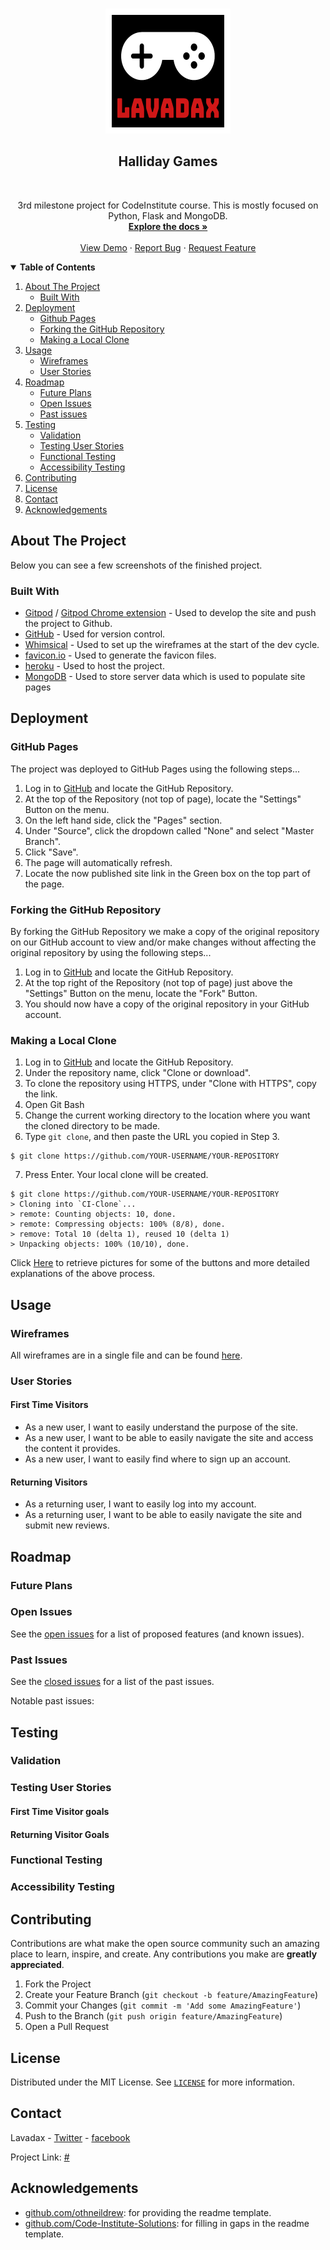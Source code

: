 <!-- PROJECT LOGO -->
<br />
<p align="center">
    <!-- TODO update href and src to GitHub -->
    <a href="#">
        <img src="static/images/logo.png" alt="Logo" width="200" height="200">
    </a>
</p>

<!-- TODO add description & links -->
<p align="center">
    <h2 align="center">Halliday Games</h2>
    <br />
    <p align="center">
        3rd milestone project for CodeInstitute course. This is mostly focused on Python, Flask and MongoDB.
        <br />
        <a href="#"><strong>Explore the docs »</strong></a>
        <br />
        <br />
        <a href="#">View Demo</a>
        ·
        <a href="https://github.com/lavadax/Halliday-Games/issues">Report Bug</a>
        ·
        <a href="https://github.com/lavadax/Halliday-Games/issues">Request Feature</a>
    </p>
</p>



<!-- TABLE OF CONTENTS -->
<details open="open">
    <summary><strong>Table of Contents</strong></summary>
    <ol>
        <li>
            <a href="#about-the-project">About The Project</a>
            <ul>
                <li><a href="#built-with">Built With</a></li>
            </ul>
        </li>
        <li>
            <a href="#deployment">Deployment</a>
            <ul>
                <li><a href="#github-pages">Github Pages</a></li>
                <li><a href="#forking-the-github-repository">Forking the GitHub Repository</a></li>
                <li><a href="#making-a-local-clone">Making a Local Clone</a></li>
            </ul>
        </li>
        <li>
            <a href="#usage">Usage</a>
            <ul>
                <li><a href="#wireframes">Wireframes</a></li>
                <li><a href="#user-stories">User Stories</a></li>
            </ul>
        </li>
        <li>
            <a href="#roadmap">Roadmap</a>
            <ul>
                <li><a href="#future-plans">Future Plans</a></li>
                <li><a href="#open-issues">Open Issues</a></li>
                <li><a href="#past-issues">Past issues</a></li>
            </ul>
        </li>
        <li>
            <a href="#testing">Testing</a>
            <ul>
                <li><a href="#validation">Validation</a></li>
                <li><a href="#testing-user-stories">Testing User Stories</a></li>
                <li><a href="#functional-testing">Functional Testing</a></li>
                <li><a href="#accessibility-testing">Accessibility Testing</a></li>
            </ul>
        </li>
        <li><a href="#contributing">Contributing</a></li>
        <li><a href="#license">License</a></li>
        <li><a href="#contact">Contact</a></li>
        <li><a href="#acknowledgements">Acknowledgements</a></li>
    </ol>
</details>



<!-- ABOUT THE PROJECT-->
## About The Project  

Below you can see a few screenshots of the finished project.  
  
<!-- TODO Add screenshots of the live site -->

### Built With

<!-- TODO Add/remove software/pages used -->
* [Gitpod](https://www.gitpod.io/) / [Gitpod Chrome extension](https://chrome.google.com/webstore/detail/gitpod-dev-environments-i/dodmmooeoklaejobgleioelladacbeki) - Used to develop the site and push the project to Github.
* [GitHub](https://github.com) - Used for version control.
* [Whimsical](https://whimsical.com/) - Used to set up the wireframes at the start of the dev cycle.  
* [favicon.io](https://favicon.io/favicon-converter/) - Used to generate the favicon files.  
* [heroku](https://heroku.com) - Used to host the project.  
* [MongoDB](https://www.mongodb.com) - Used to store server data which is used to populate site pages


<!-- DEPLOYMENT -->
## Deployment
<!-- TODO Add instructions on heroku deployment -->
### GitHub Pages

The project was deployed to GitHub Pages using the following steps...

1. Log in to [GitHub](https://github.com/) and locate the GitHub Repository.
2. At the top of the Repository (not top of page), locate the "Settings" Button on the menu.
3. On the left hand side, click the "Pages" section.
4. Under "Source", click the dropdown called "None" and select "Master Branch".
5. Click "Save".
6. The page will automatically refresh.
7. Locate the now published site link in the Green box on the top part of the page.

### Forking the GitHub Repository

By forking the GitHub Repository we make a copy of the original repository on our GitHub account to view and/or make changes without affecting the original repository by using the following steps...

1. Log in to [GitHub](https://github.com/) and locate the GitHub Repository.
2. At the top right of the Repository (not top of page) just above the "Settings" Button on the menu, locate the "Fork" Button.
3. You should now have a copy of the original repository in your GitHub account.

### Making a Local Clone

1. Log in to [GitHub](https://github.com/) and locate the GitHub Repository.
2. Under the repository name, click "Clone or download".
3. To clone the repository using HTTPS, under "Clone with HTTPS", copy the link.
4. Open Git Bash
5. Change the current working directory to the location where you want the cloned directory to be made.
6. Type `git clone`, and then paste the URL you copied in Step 3.

```
$ git clone https://github.com/YOUR-USERNAME/YOUR-REPOSITORY
```

7. Press Enter. Your local clone will be created.

```
$ git clone https://github.com/YOUR-USERNAME/YOUR-REPOSITORY
> Cloning into `CI-Clone`...
> remote: Counting objects: 10, done.
> remote: Compressing objects: 100% (8/8), done.
> remove: Total 10 (delta 1), reused 10 (delta 1)
> Unpacking objects: 100% (10/10), done.
```

Click [Here](https://help.github.com/en/github/creating-cloning-and-archiving-repositories/cloning-a-repository#cloning-a-repository-to-github-desktop) to retrieve pictures for some of the buttons and more detailed explanations of the above process.



<!-- USAGE EXAMPLES -->
## Usage

### Wireframes

All wireframes are in a single file and can be found [here](https://github.com/lavadax/Halliday-Games/blob/master/documentation/wireframes/wireframes.png). <!-- TODO Add wireframe link -->

### User Stories
<!-- TODO Add user stories -->
#### First Time Visitors

* As a new user, I want to easily understand the purpose of the site.  
* As a new user, I want to be able to easily navigate the site and access the content it provides.  
* As a new user, I want to easily find where to sign up an account.

#### Returning Visitors

* As a returning user, I want to easily log into my account.  
* As a returning user, I want to be able to easily navigate the site and submit new reviews.


<!-- ROADMAP -->
## Roadmap

<!-- TODO Add roadmap -->


### Future Plans

<!-- TODO Add plans -->

### Open Issues
<!-- TODO Add link -->
See the [open issues](#) for a list of proposed features (and known issues).

### Past Issues
<!-- TODO Add link -->
See the [closed issues](#) for a list of the past issues.

Notable past issues:  
<!-- TODO Add major bugs encountered during dev process -->



<!-- TESTING -->
## Testing

### Validation
<!-- TODO Add code validation -->


### Testing User Stories
<!-- TODO Add user stories testing -->
#### First Time Visitor goals  
  

#### Returning Visitor Goals


### Functional Testing
<!-- TODO Add functional testing -->

### Accessibility Testing
<!-- TODO Add accessibility testing -->


<!-- CONTRIBUTING -->
## Contributing

Contributions are what make the open source community such an amazing place to learn, inspire, and create. Any contributions you make are **greatly appreciated**.

1. Fork the Project
2. Create your Feature Branch (`git checkout -b feature/AmazingFeature`)
3. Commit your Changes (`git commit -m 'Add some AmazingFeature'`)
4. Push to the Branch (`git push origin feature/AmazingFeature`)
5. Open a Pull Request



<!-- LICENSE -->
## License
<!-- TODO Add link -->
Distributed under the MIT License. See [`LICENSE`](#) for more information.



<!-- CONTACT -->
## Contact

Lavadax - [Twitter](https://twitter.com/LavadaxTwitch) - [facebook](https://www.facebook.com/kevin.schepers.5)
<!-- TODO Add link -->
Project Link: [#](#)



<!-- ACKNOWLEDGEMENTS -->
## Acknowledgements
<!-- TODO Add acknowledgements -->
* [github.com/othneildrew](https://github.com/othneildrew/Best-README-Template): for providing the readme template.
* [github.com/Code-Institute-Solutions](https://github.com/Code-Institute-Solutions/SampleREADME): for filling in gaps in the readme template.
